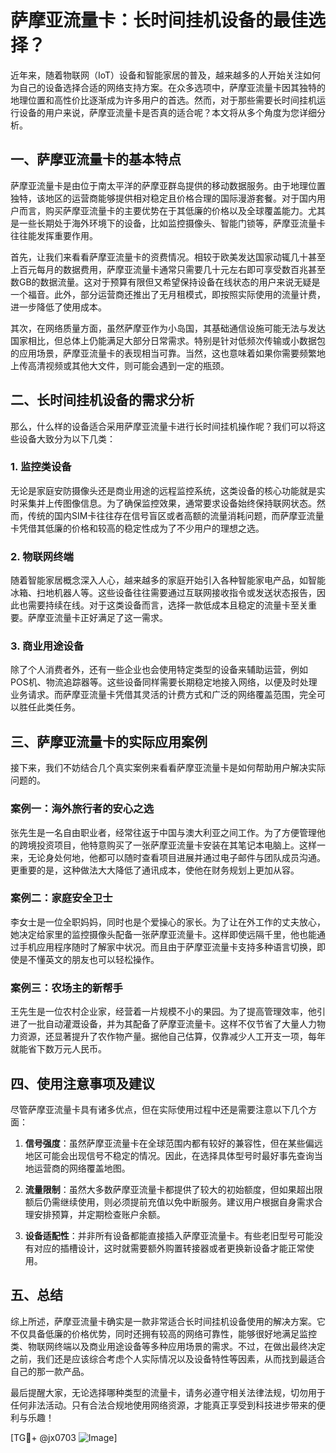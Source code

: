 # 萨摩亚流量卡：长时间挂机设备的最佳选择？

近年来，随着物联网（IoT）设备和智能家居的普及，越来越多的人开始关注如何为自己的设备选择合适的网络支持方案。在众多选项中，萨摩亚流量卡因其独特的地理位置和高性价比逐渐成为许多用户的首选。然而，对于那些需要长时间挂机运行设备的用户来说，萨摩亚流量卡是否真的适合呢？本文将从多个角度为您详细分析。

## 一、萨摩亚流量卡的基本特点

萨摩亚流量卡是由位于南太平洋的萨摩亚群岛提供的移动数据服务。由于地理位置独特，该地区的运营商能够提供相对稳定且价格合理的国际漫游套餐。对于国内用户而言，购买萨摩亚流量卡的主要优势在于其低廉的价格以及全球覆盖能力。尤其是一些长期处于海外环境下的设备，比如监控摄像头、智能门锁等，萨摩亚流量卡往往能发挥重要作用。

首先，让我们来看看萨摩亚流量卡的资费情况。相较于欧美发达国家动辄几十甚至上百元每月的数据费用，萨摩亚流量卡通常只需要几十元左右即可享受数百兆甚至数GB的数据流量。这对于预算有限但又希望保持设备在线状态的用户来说无疑是一个福音。此外，部分运营商还推出了无月租模式，即按照实际使用的流量计费，进一步降低了使用成本。

其次，在网络质量方面，虽然萨摩亚作为小岛国，其基础通信设施可能无法与发达国家相比，但总体上仍能满足大部分日常需求。特别是针对低频次传输或小数据包的应用场景，萨摩亚流量卡的表现相当可靠。当然，这也意味着如果你需要频繁地上传高清视频或其他大文件，则可能会遇到一定的瓶颈。

## 二、长时间挂机设备的需求分析

那么，什么样的设备适合采用萨摩亚流量卡进行长时间挂机操作呢？我们可以将这些设备大致分为以下几类：

### 1. 监控类设备
无论是家庭安防摄像头还是商业用途的远程监控系统，这类设备的核心功能就是实时采集并上传图像信息。为了确保监控效果，通常要求设备始终保持联网状态。然而，传统的国内SIM卡往往存在信号盲区或者高额的流量消耗问题，而萨摩亚流量卡凭借其低廉的价格和较高的稳定性成为了不少用户的理想之选。

### 2. 物联网终端
随着智能家居概念深入人心，越来越多的家庭开始引入各种智能家电产品，如智能冰箱、扫地机器人等。这些设备往往需要通过互联网接收指令或发送状态报告，因此也需要持续在线。对于这类设备而言，选择一款低成本且稳定的流量卡至关重要。萨摩亚流量卡正好满足了这一需求。

### 3. 商业用途设备
除了个人消费者外，还有一些企业也会使用特定类型的设备来辅助运营，例如POS机、物流追踪器等。这些设备同样需要长期稳定地接入网络，以便及时处理业务请求。而萨摩亚流量卡凭借其灵活的计费方式和广泛的网络覆盖范围，完全可以胜任此类任务。

## 三、萨摩亚流量卡的实际应用案例

接下来，我们不妨结合几个真实案例来看看萨摩亚流量卡是如何帮助用户解决实际问题的。

### 案例一：海外旅行者的安心之选
张先生是一名自由职业者，经常往返于中国与澳大利亚之间工作。为了方便管理他的跨境投资项目，他特意购买了一张萨摩亚流量卡安装在其笔记本电脑上。这样一来，无论身处何地，他都可以随时查看项目进展并通过电子邮件与团队成员沟通。更重要的是，这种做法大大降低了通讯成本，使他在财务规划上更加从容。

### 案例二：家庭安全卫士
李女士是一位全职妈妈，同时也是个爱操心的家长。为了让在外工作的丈夫放心，她决定给家里的监控摄像头配备一张萨摩亚流量卡。这样即使远隔千里，他也能通过手机应用程序随时了解家中状况。而且由于萨摩亚流量卡支持多种语言切换，即使是不懂英文的朋友也可以轻松操作。

### 案例三：农场主的新帮手
王先生是一位农村企业家，经营着一片规模不小的果园。为了提高管理效率，他引进了一批自动灌溉设备，并为其配备了萨摩亚流量卡。这样不仅节省了大量人力物力资源，还显著提升了农作物产量。据他自己估算，仅靠减少人工开支一项，每年就能省下数万元人民币。

## 四、使用注意事项及建议

尽管萨摩亚流量卡具有诸多优点，但在实际使用过程中还是需要注意以下几个方面：

1. **信号强度**：虽然萨摩亚流量卡在全球范围内都有较好的兼容性，但在某些偏远地区可能会出现信号不稳定的情况。因此，在选择具体型号时最好事先查询当地运营商的网络覆盖地图。
   
2. **流量限制**：虽然大多数萨摩亚流量卡都提供了较大的初始额度，但如果超出限额后仍需继续使用，则必须提前充值以免中断服务。建议用户根据自身需求合理安排预算，并定期检查账户余额。

3. **设备适配性**：并非所有设备都能直接插入萨摩亚流量卡。有些老旧型号可能没有对应的插槽设计，这时就需要额外购置转接器或者更换新设备才能正常使用。

## 五、总结

综上所述，萨摩亚流量卡确实是一款非常适合长时间挂机设备使用的解决方案。它不仅具备低廉的价格优势，同时还拥有较高的网络可靠性，能够很好地满足监控类、物联网终端以及商业用途设备等多种应用场景的需求。不过，在做出最终决定之前，我们还是应该综合考虑个人实际情况以及设备特性等因素，从而找到最适合自己的那一款产品。

最后提醒大家，无论选择哪种类型的流量卡，请务必遵守相关法律法规，切勿用于任何非法活动。只有合法合规地使用网络资源，才能真正享受到科技进步带来的便利与乐趣！

[TG💪+ @jx0703 ![Image](https://github.com/user-attachments/assets/dbca1d08-cadb-493c-b0ec-ad6f7a83f270)]